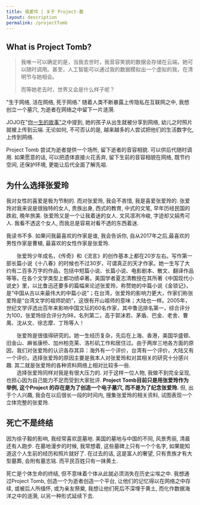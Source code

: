 ```yaml
---
title: 張愛玲 | 关于 Project-墓
layout: description
permalink: /projectTomb
---
```


## What is Project Tomb? 

> 我唯一可以确定的是，当我去世时，我音容笑貌的数据会存储在云端，她可以随时调用。甚至，人工智能可以通过我的数据模拟出一个虚拟的我，在清明节与她相会。
> 
> 而等她老去时，世界又会是什么样子呢？

"生于网络, 活在网络, 死于网络." 随着人类不断暴露上传隐私在互联网之中, 我想创立一个墓穴, 为逝者在网络之中留下一片涟漪. 

JOJO在"[你一生的故事"](https://shadowfrost.gitee.io/shadowarchive/%E4%BD%A0%E4%B8%80%E7%94%9F%E7%9A%84%E6%95%85%E4%BA%8B/)之中提到,  她的孩子从出生就被分享到网络, 幼儿之时照片就被上传到云端.  无论如何, 不可否认的是, 越来越多的人尝试把他们的生活数字化, 上传到网络. 

Project Tomb 尝试为逝者提供一个场所, 留下逝者的音容相貌. 可以供后代随时调用.  如果愿意的话, 可以把遗体直接火花丢弃, 留下生前的音容相貌在网络, 既节约空间, 还保护环境, 更能让后代全面了解先祖. 


## 为什么选择张爱玲

我对女性的喜爱是极为节制的. 而对张爱玲, 我会不吝惜, 我是喜爱张爱玲的. 张爱玲对我来说是很独特的女人, 贵族出身, 西式的教育, 中式的文笔, 早年历经民国的跌宕,  晚年旅美.  张爱玲又是一个让我着迷的女人. 文风凛冽冷峻, 字迹却又娟秀可人. 我看不透这个女人, 而我总是容易对看不透的东西着迷. 

我读书不多. 如果问我最喜欢的作家是谁, 我会告诉你, 自从2017年之后,最喜欢的男性作家是曹植, 最喜欢的女性作家是张爱玲. 


　　张爱玲少年成名，《传奇》和《流言》的创作基本上都在20岁左右。写作第一部长篇小说《十八春》的时候也不过30岁，可谓真正的天才作家。她一生写了大约有二百多万字的作品，包括中短篇小说、长篇小说、电影剧本、散文、翻译作品等等。在各个文学类型上都功绩卓著。美国学者夏志清教授在其所著《中国现代小说史》里，以比鲁迅还要多的篇幅来论述张爱玲，称赞她的中篇小说《金锁记》，是“中国从古以来最伟大的中篇小说”；在台湾，张爱玲的影响力更大，作家们称张爱玲是“台湾文学的祖师奶奶”，这很有开山祖师的意味；大陆也一样。2005年，世纪文学评选出百年来影响中国文坛的60名作家，其中鲁迅排名第一，综合评分为100，张爱玲综合评分为98，名列第二，高于郭沫若、茅盾、巴金、老舍、曹禺、沈从文、徐志摩、丁玲等人！

　　张爱玲是很值得研究的。她一生经历复杂，先后在上海、香港，美国华盛顿、旧金山、麻省康桥、加州柏克莱、洛杉矶工作和居住过。由于两岸三地各方面的原因，我们对张爱玲的认识各存其异：海外有一个评价，台湾有一个评价，大陆又有一个评价。选择张爱玲的原因主要是我本人对张爱玲和对其相关的研究十分感兴趣. 其二就是张爱玲的各种资料网络上相对比较多一些. 
　　  
　　选择张爱玲同样对我是有很大压力的. 对于这样一位人物, 我做不到完全呈现, 也担心因为自己能力不足而受到大家批评. **Project Tomb目前只是用张爱玲作为举例, 这个Project 的存在是为了创造一个电子墓穴, 而不是为了纪念张爱玲.** 但, 出于个人兴趣, 我会在以后很长一段的时间内, 搜集张爱玲的相关资料, 试图表现一个立体完整的张爱玲. 


## 死亡不是终结

因为徐子毅的影响, 我经常喜欢逛墓地. 美国的墓地与中国的不同, 风景秀丽, 清晨还有人跑步. 在墓地漫步的时候, 我常想着, 这些墓碑上只有一个个名字, 如果能知道这个人生前的经历和照片就好了. 在过去的话, 这是富人的奢望, 只有贵族才有大型墓葬, 会附有墓志铭. 而平民百姓只有一抹黄土. 

死亡是个体生命的终结, 但不意味着个体从此就必须消失在历史尘埃之中.  我想通过Project Tomb, 创造一个为逝者创造一个平台, 让他们的记忆得以在网络之中存续, 或被后人所缅怀, 或为亲友祭奠, 我想让他们死后不深埋于黄土, 而化作数据海洋之中的涟漪, 以另一种形式延续下去. 